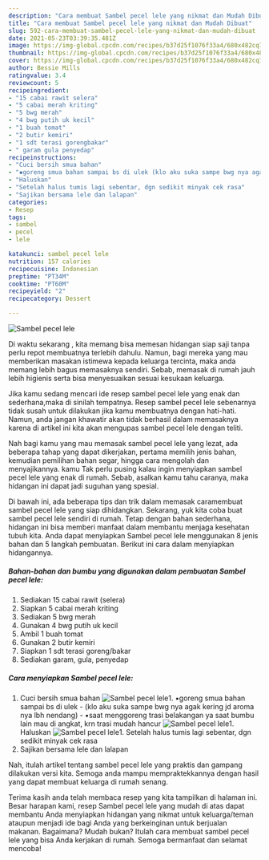 ```yaml
---
description: "Cara membuat Sambel pecel lele yang nikmat dan Mudah Dibuat"
title: "Cara membuat Sambel pecel lele yang nikmat dan Mudah Dibuat"
slug: 592-cara-membuat-sambel-pecel-lele-yang-nikmat-dan-mudah-dibuat
date: 2021-05-23T03:39:35.481Z
image: https://img-global.cpcdn.com/recipes/b37d25f1076f33a4/680x482cq70/sambel-pecel-lele-foto-resep-utama.jpg
thumbnail: https://img-global.cpcdn.com/recipes/b37d25f1076f33a4/680x482cq70/sambel-pecel-lele-foto-resep-utama.jpg
cover: https://img-global.cpcdn.com/recipes/b37d25f1076f33a4/680x482cq70/sambel-pecel-lele-foto-resep-utama.jpg
author: Bessie Mills
ratingvalue: 3.4
reviewcount: 5
recipeingredient:
- "15 cabai rawit selera"
- "5 cabai merah kriting"
- "5 bwg merah"
- "4 bwg putih uk kecil"
- "1 buah tomat"
- "2 butir kemiri"
- "1 sdt terasi gorengbakar"
- " garam gula penyedap"
recipeinstructions:
- "Cuci bersih smua bahan"
- "▪goreng smua bahan sampai bs di ulek (klo aku suka sampe bwg nya agak kering jd aroma nya lbh nendang) ▪saat menggoreng trasi belakangan ya saat bumbu lain mau di angkat, krn trasi mudah hancur"
- "Haluskan"
- "Setelah halus tumis lagi sebentar, dgn sedikit minyak cek rasa"
- "Sajikan bersama lele dan lalapan"
categories:
- Resep
tags:
- sambel
- pecel
- lele

katakunci: sambel pecel lele 
nutrition: 157 calories
recipecuisine: Indonesian
preptime: "PT34M"
cooktime: "PT60M"
recipeyield: "2"
recipecategory: Dessert

---
```



![Sambel pecel lele](https://img-global.cpcdn.com/recipes/b37d25f1076f33a4/680x482cq70/sambel-pecel-lele-foto-resep-utama.jpg)

Di waktu  sekarang , kita memang bisa memesan hidangan siap saji tanpa perlu repot membuatnya terlebih dahulu. Namun, bagi mereka yang mau memberikan masakan istimewa kepada keluarga tercinta, maka anda memang lebih bagus memasaknya sendiri. Sebab, memasak di rumah jauh lebih higienis serta bisa menyesuaikan sesuai kesukaan keluarga.

Jika kamu sedang mencari ide resep sambel pecel lele yang enak dan sederhana,maka di sinilah tempatnya. Resep sambel pecel lele  sebenarnya tidak susah untuk dilakukan jika kamu membuatnya dengan hati-hati. Namun, anda jangan khawatir akan tidak berhasil dalam memasaknya 
karena di artikel ini kita akan mengupas sambel pecel lele dengan teliti.  



Nah bagi kamu yang mau memasak sambel pecel lele yang lezat, ada beberapa tahap yang dapat dikerjakan, pertama memilih jenis bahan, kemudian pemilihan bahan segar, hingga cara mengolah dan menyajikannya. kamu Tak perlu pusing kalau ingin menyiapkan sambel pecel lele yang enak di rumah. Sebab, asalkan kamu  tahu caranya, maka hidangan ini dapat jadi suguhan yang spesial.

Di bawah ini, ada beberapa tips dan trik dalam memasak caramembuat sambel pecel lele yang siap dihidangkan. Sekarang, yuk kita coba buat sambel pecel lele sendiri di rumah. Tetap dengan bahan sederhana, hidangan ini bisa memberi manfaat dalam membantu menjaga kesehatan tubuh kita. Anda dapat menyiapkan Sambel pecel lele menggunakan 8 jenis bahan dan 5 langkah pembuatan. Berikut ini cara dalam menyiapkan hidangannya.

<!--inarticleads1-->

##### Bahan-bahan dan bumbu yang digunakan dalam pembuatan Sambel pecel lele:

1. Sediakan 15 cabai rawit (selera)
1. Siapkan 5 cabai merah kriting
1. Sediakan 5 bwg merah
1. Gunakan 4 bwg putih uk kecil
1. Ambil 1 buah tomat
1. Gunakan 2 butir kemiri
1. Siapkan 1 sdt terasi goreng/bakar
1. Sediakan  garam, gula, penyedap




<!--inarticleads2-->

##### Cara menyiapkan Sambel pecel lele:

1. Cuci bersih smua bahan
<img src="https://img-global.cpcdn.com/steps/b71cef90a8e88717/160x128cq70/sambel-pecel-lele-langkah-memasak-1-foto.jpg" alt="Sambel pecel lele">1. ▪goreng smua bahan sampai bs di ulek - (klo aku suka sampe bwg nya agak kering jd aroma nya lbh nendang) - ▪saat menggoreng trasi belakangan ya saat bumbu lain mau di angkat, krn trasi mudah hancur
<img src="https://img-global.cpcdn.com/steps/25ad8a56b9707539/160x128cq70/sambel-pecel-lele-langkah-memasak-2-foto.jpg" alt="Sambel pecel lele">1. Haluskan
<img src="https://img-global.cpcdn.com/steps/1e6622820d258fbf/160x128cq70/sambel-pecel-lele-langkah-memasak-3-foto.jpg" alt="Sambel pecel lele">1. Setelah halus tumis lagi sebentar, dgn sedikit minyak cek rasa
1. Sajikan bersama lele dan lalapan




Nah, itulah artikel tentang  sambel pecel lele  yang praktis dan gampang dilakukan versi kita. Semoga anda mampu mempraktekkannya dengan hasil yang dapat membuat keluarga di rumah senang. 

Terima kasih anda telah membaca resep yang kita tampilkan di halaman ini. Besar harapan kami, resep  Sambel pecel lele yang mudah di atas dapat membantu Anda menyiapkan hidangan yang nikmat untuk keluarga/teman ataupun menjadi ide bagi Anda yang berkeinginan untuk berjualan makanan. Bagaimana? Mudah bukan? Itulah cara membuat sambel pecel lele yang bisa Anda kerjakan di rumah. Semoga bermanfaat dan selamat mencoba!

